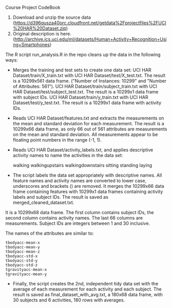 Course Project CodeBook

1. Download and unzip the source data (https://d396qusza40orc.cloudfront.net/getdata%2Fprojectfiles%2FUCI%20HAR%20Dataset.zip)
2. Original description is here. (http://archive.ics.uci.edu/ml/datasets/Human+Activity+Recognition+Using+Smartphones)

The R script run_analysis.R in the repo cleans up the data in the following ways:

- Merges the training and test sets to create one data set: 
    UCI HAR Dataset/train/X_train.txt with UCI HAR Dataset/test/X_test.txt.
    The result is a 10299x561 data frame. ("Number of Instances: 10299" and "Number of Attributes: 561").
    UCI HAR Dataset/train/subject_train.txt with UCI HAR Dataset/test/subject_test.txt.
    The result is a 10299x1 data frame with subject IDs.
    UCI HAR Dataset/train/y_train.txt with UCI HAR Dataset/test/y_test.txt.
    The result is a 10299x1 data frame with activity IDs.

- Reads UCI HAR Dataset/features.txt and extracts the measurements on the mean and standard deviation for each measurement. 
    The result is a 10299x66 data frame, as only 66 out of 561 attributes are measurements on the mean and standard deviation. 
    All measurements appear to be floating point numbers in the range (-1, 1).

- Reads UCI HAR Dataset/activity_labels.txt, and applies descriptive activity names to name the activities in the data set:

    walking
    walkingupstairs
    walkingdownstairs
    sitting
    standing
    laying

- The script labels the data set appropriately with descriptive names. 
All feature names and activity names are converted to lower case, underscores and brackets () are removed. 
It merges the 10299x66 data frame containing features with 10299x1 data frames containing activity labels and subject IDs. 
The result is saved as merged_cleaned_dataset.txt. 

It is a 10299x68 data frame. The first column contains subject IDs, the second column contains activity names. 
The last 66 columns are measurements. Subject IDs are integers between 1 and 30 inclusive. 

The names of the attributes are similar to:

    tbodyacc-mean-x 
    tbodyacc-mean-y 
    tbodyacc-mean-z 
    tbodyacc-std-x 
    tbodyacc-std-y 
    tbodyacc-std-z 
    tgravityacc-mean-x 
    tgravityacc-mean-y

- Finally, the script creates the 2nd, independent tidy data set with the average of each measurement for each activity and each subject. 
  The result is saved as final_dataset_with_avg.txt, a 180x68 data frame, with 30 subjects and 6 activities, 180 rows with averages.
